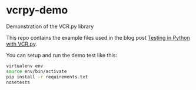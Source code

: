 # vcrpy-demo
Demonstration of the VCR.py library

This repo contains the example files used in the blog post [Testing in Python with VCR.py][testing-in-python-with-vcrpy].

[testing-in-python-with-vcrpy]:https://jakesen.github.io/python/testing/2017/03/27/testing-in-python-with-vcrpy.html

You can setup and run the demo test like this:

```sh
virtualenv env
source env/bin/activate
pip install -r requirements.txt
nosetests
```
